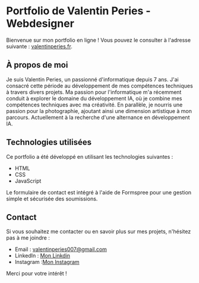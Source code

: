 # Portfolio de Valentin Peries - Webdesigner

Bienvenue sur mon portfolio en ligne ! Vous pouvez le consulter à l'adresse suivante : [valentinperies.fr](https://valentinperies.fr).

## À propos de moi

Je suis Valentin Peries, un passionné d'informatique depuis 7 ans. J'ai consacré cette période au développement de mes compétences techniques à travers divers projets. Ma passion pour l'informatique m'a récemment conduit à explorer le domaine du développement IA, où je combine mes compétences techniques avec ma créativité. En parallèle, je nourris une passion pour la photographie, ajoutant ainsi une dimension artistique à mon parcours. Actuellement à la recherche d'une alternance en développement IA.

## Technologies utilisées

Ce portfolio a été développé en utilisant les technologies suivantes :

* HTML
* CSS
* JavaScript

Le formulaire de contact est intégré à l'aide de Formspree pour une gestion simple et sécurisée des soumissions.

## Contact

Si vous souhaitez me contacter ou en savoir plus sur mes projets, n'hésitez pas à me joindre :

* Email : valentinperies007@gmail.com
* LinkedIn : [Mon Linkdin](https://www.linkedin.com/in/valentin-peries-4624a622a/)
* Instagram :[Mon Instagram](https://www.instagram.com/valentin.peries/)

Merci pour votre intérêt !
